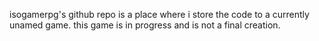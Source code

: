 isogamerpg's  github repo is a place where i store the code to a currently unamed game. this game is in progress and is not a final creation.
